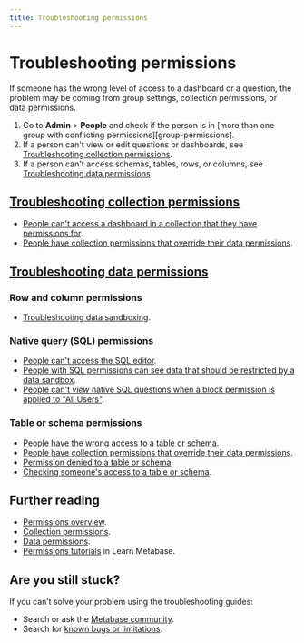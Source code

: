 ```yaml
---
title: Troubleshooting permissions
---
```


# Troubleshooting permissions

If someone has the wrong level of access to a dashboard or a question, the problem may be coming from group settings, collection permissions, or data permissions.

1. Go to **Admin** > **People** and check if the person is in [more than one group with conflicting permissions][group-permissions].
2. If a person can't view or edit questions or dashboards, see [Troubleshooting collection permissions](#troubleshooting-collection-permissions).
3. If a person can't access schemas, tables, rows, or columns, see [Troubleshooting data permissions](#troubleshooting-data-permissions).

## [Troubleshooting collection permissions][troubleshooting-collection-permissions]

- [People can't access a dashboard in a collection that they have permissions for](./collection-permissions#people-cant-access-a-dashboard-from-a-collection-that-they-have-permissions-for).
- [People have collection permissions that override their data permissions](./data-permissions#people-have-collection-permissions-that-override-their-data-permissions).

## [Troubleshooting data permissions][troubleshooting-data-permissions]

### Row and column permissions

- [Troubleshooting data sandboxing][troubleshooting-data-sandboxing].

### Native query (SQL) permissions

- [People can't access the SQL editor](#people-cant-access-the-sql-editor).
- [People with SQL permissions can see data that should be restricted by a data sandbox](./sandboxing.html#is-the-question-written-in-sql).
- [People can't _view_ native SQL questions when a block permission is applied to "All Users"](https://github.com/metabase/metabase/issues/21695).

### Table or schema permissions

- [People have the wrong access to a table or schema](./data-permissions#people-have-the-wrong-access-to-a-table-or-schema).
- [People have collection permissions that override their data permissions](./data-permissions#people-have-collection-permissions-that-override-their-data-permissions).
- [Permission denied to a table or schema](./data-permissions#permission-denied-to-table-or-schema)
- [Checking someone's access to a table or schema](./data-permissions#checking-someones-access-to-a-table-or-schema).

## Further reading

- [Permissions overview][admin-permissions].
- [Collection permissions][collection-permissions].
- [Data permissions][data-permissions].
- [Permissions tutorials][learn-permissions] in Learn Metabase.

## Are you still stuck?

If you can’t solve your problem using the troubleshooting guides:

- Search or ask the [Metabase community][discourse].
- Search for [known bugs or limitations][known-issues].

[admin-permissions]: ../administration-guide/05-setting-permissions.html
[collection-permissions]: ../administration-guide/06-collections.html
[connecting-database]: ../administration-guide/01-managing-databases.html
[data-browser]: /learn/getting-started/data-browser.html
[data-model]: ../administration-guide/03-metadata-editing.html
[data-permissions]: ../administration-guide/data-permissions.html
[discourse]: https://discourse.metabase.com/
[granular]: ../administration-guide/data-permissions.html#granular-access
[known-issues]: ./known-issues.html
[learn-permissions]: /learn/permissions/index.html
[sandboxing]: ./sandboxing.html
[setting-collection-permissions]: ../administration-guide/06-collections.html#setting-permissions-for-collections
[troubleshooting-collection-permissions]: ./collection-permissions.html
[troubleshooting-data-permissions]: ./data-permissions.html
[troubleshooting-data-sandboxing]: ./sandboxing.html